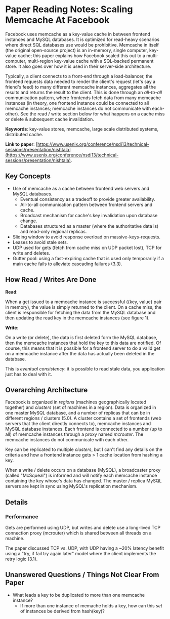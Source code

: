 
# Paper Reading Notes: Scaling Memcache At Facebook

Facebook uses memcache as a key-value cache in between frontend instances and MySQL databases. It is optimized for read-heavy scenarios where direct SQL databases use would be prohibitive. Memcache in itself (the original open-source project) is an in-memory, single computer, key-value cache; this paper explains how Facebook scaled this out to a multi-computer, multi-region key-value cache with a SQL-backed permanent store. It also goes over how it is used in their server-side architecture.

Typically, a client connects to a front-end through a load-balancer, the frontend requests data needed to render the client's request (let's say a friend's feed) to many different memcache instances, aggregates all the results and returns the result to the client. This is done through an _all-to-all_ communication pattern, where frontends fetch data from many memcache instances (in theory, one frontend instance could be connected to all memcache instances; memcache instances do not communicate with each-other). See the read / write section below for what happens on a cache miss or delete & subsequent cache invalidation.

**Keywords**: key-value stores, memcache, large scale distributed systems, distributed cache.

**Link to paper**: [https://www.usenix.org/conference/nsdi13/technical-sessions/presentation/nishtala](https://www.usenix.org/conference/nsdi13/technical-sessions/presentation/nishtala).

## Key Concepts

- Use of memcache as a cache between frontend web servers and MySQL databases.
  - Eventual consistency as a tradeoff to provide greater availability.
  - All-to-all communication pattern between frontend servers and cache.
  - Broadcast mechanism for cache's key invalidation upon database change.
  - Databases structured as a master (where the authoritative data is) and read-only regional replicas.
- Sliding window to avoid response overload on massive-keys-requests.
- Leases to avoid stale sets.
- UDP used for gets (fetch from cache miss on UDP packet lost), TCP for write and deletes.
- Gutter pool: using a fast-expiring cache that is used only temporarily if a main cache fails to alleviate cascading failures (3.3).

## How Read / Writes Are Done

**Read**:

When a get issued to a memcache instance is successful ({key, value} pair in memory), the value is simply returned to the client. On a cache miss, the client is responsible for fetching the data from the MySQL database and then updating the read key in the memcache instances (see figure 1).

**Write**:

On a write (or delete), the data is first deleted form the MySQL database, then the memcache instances that hold the key to this data are notified. Of course, this means that it is possible for a frontend server to do a valid get on a memcache instance after the data has actually been deleted in the database.

This is _eventual consistency_: it is possible to read stale data, you application just has to deal with it.

## Overarching Architecture
 
Facebook is organized in _regions_ (machines geographically located together) and _clusters_ (set of machines in a region). Data is organized in one master MySQL database, and a number of replicas that can be in different regions / clusters (5.0). A cluster contains a set of frontends (web servers that the client directly connects to), memcache instances and MySQL database instances. Each frontend is connected to a number (up to all) of memcache instances through a proxy named _mcrouter_. The memcache instances do not communicate with each other.

Key can be replicated to multiple _clusters_, but I can't find any details on the criteria and how a frontend instance gets > 1 cache location from hashing a key.

When a write / delete occurs on a database (MySQL), a broadcaster proxy (called "McSqueal") is informed and will notify each memcache instance containing the key whose's data has changed. The master / replica MySQL servers are kept in sync using MySQL's replication mechanism.

## Details

### Performance

Gets are performed using UDP, but writes and delete use a long-lived TCP connection proxy (mcrouter) which is shared between all threads on a machine.

The paper discussed TCP vs. UDP, with UDP having a ~20% latency benefit using a "try, if fail try again later" model where the client implements the retry logic (3.1).

## Unanswered Questions / Things Not Clear From Paper

- What leads a key to be duplicated to more than one memcache instance?
  - If more than one instance of memache holds a key, how can this _set_ of instances be derived from hash(key)?
